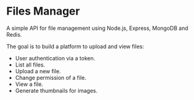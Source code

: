 # Files Manager

A simple API for file management using Node.js, Express, MongoDB and Redis.

The goal is to build a platform to upload and view files:
- User authentication via a token.
- List all files.
- Upload a new file.
- Change permission of a file.
- View a file.
- Generate thumbnails for images.
